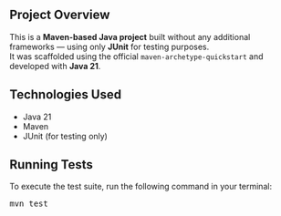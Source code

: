 ## Project Overview

This is a **Maven-based Java project** built without any additional frameworks — using only **JUnit** for testing purposes.  
It was scaffolded using the official `maven-archetype-quickstart` and developed with **Java 21**.

## Technologies Used

- Java 21
- Maven
- JUnit (for testing only)

## Running Tests

To execute the test suite, run the following command in your terminal:

<pre lang="markdown">
mvn test
</pre>
